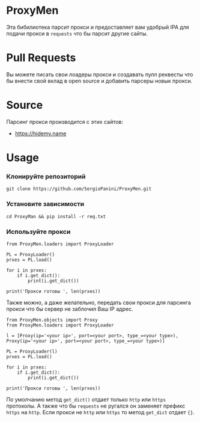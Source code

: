 # ProxyMen
Эта бибилиотека парсит прокси и предоставляет вам удобрый IPA для подачи прокси в `requests` что бы парсит другие сайты.

# Pull Requests
Вы можете писать свои лоадеры прокси и создавать пулл реквесты что бы внести свой вклад в open source и добавить парсеры новык прокси.

# Source
Парсинг прокси производится с этих сайтов:
- https://hidemy.name

# Usage

### Клонируйте репозиторий

`git clone https://github.com/SergioPanini/ProxyMen.git`

### Установите зависимости
`cd ProxyMan && pip install -r req.txt`

### Используйте прокси 
```
from ProxyMen.loaders import ProxyLoader

PL = ProxyLoader()
prxes = PL.load()

for i in prxes:
    if i.get_dict():
        print(i.get_dict())

print('Прокси готовы ', len(prxes))

````

Также можно, а даже желательно, передать свои прокси для парсинга прокси что бы сервер не заблочил Ваш IP адрес.

```
from ProxyMen.objects import Proxy
from ProxyMen.loaders import ProxyLoader

l = [Proxy(ip='<your ip>', port=<your port>, type_=<your type>), Proxy(ip='<your ip>', port=<your port>, type_=<your type>)]

PL = ProxyLoader(l)
prxes = PL.load()

for i in prxes:
    if i.get_dict():
        print(i.get_dict())

print('Прокси готовы ', len(prxes))

```
По умолчанию метод `get_dict()` отдает только `http` или `https` протоколы. А также что бы `requests` не ругался он заменяет префикс `https` на `http`. Если прокси не `http` или `https` то метод `get_dict` отдает `{}`.
